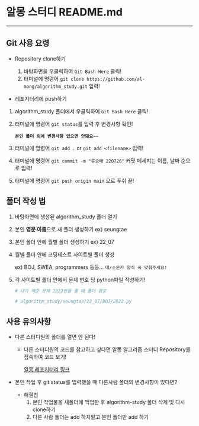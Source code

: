 # 알몽 스터디 README.md

---



## Git 사용 요령

- Repository clone하기
  1. 바탕화면을 우클릭하여  `Git Bash Here` 클릭!
  2. 터미널에 명령어 `git clone https://github.com/al-mong/algorithm_study.git` 입력!



-  레포지터리에 push하기 

  1. algorithm_study 폴더에서 우클릭하여 `Git Bash Here` 클릭!

  2. 터미널에 명령어 `git status`를 입력 후 변경사항 확인!

     **`본인 폴더 외에 변경사항 있으면 안돼요~~`**

  3. 터미널에 명령어 `git add .` or `git add <filename>` 입력!

  4. 터미널에 명령어 `git commit -m "류승태 220726"` 커밋 메세지는 이름, 날짜 순으로 입력!

  5. 터미널에 명령어 `git push origin main` 으로 푸쉬 끝!





## 폴더 작성 법

1. 바탕화면에 생성된 algorithm_study 폴더 열기

2. 본인 **영문 이름**으로 새 폴더 생성하기 ex) seungtae

3. 본인 폴더 안에 월별 폴더 생성하기 ex) 22_07

4. 월별 폴더 안에 코딩테스트 사이트별 폴더 생성  

   ex) BOJ, SWEA, programmers 등등... `대/소문자 양식 꼭 맞춰주세요!`

5. 각 사이트별 폴더 안에서 문제 번호 당 python파일 작성하기!

   ``` python 
   # 내가 백준 문제 2822번을 풀 때 폴더 경로
   
   # algorithm_study/seungtae/22_07/BOJ/2822.py
   ```

   

## 사용 유의사항

- 다른 스터디원의 폴더를 열면 안 된다!

  - 다른 스터디원의 코드를 참고하고 싶다면 알몽 알고리즘 스터디 Repository를 접속하여 코드 보기!

    [알몽 레포지터리 링크](https://github.com/al-mong)

- 본인 작업 후 git status를 입력했을 때 다른사람 폴더의 변경사항이 있다면?
  - 해결법 
    1. 본인 작업물을 새폴더에 백업한 후 algorithm-study 폴더 삭제 및 다시 clone하기
    2. 다른 사람 폴더는 add 하지말고 본인 폴더만 add 하기 



